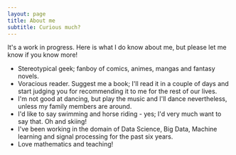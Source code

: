 ```yaml
---
layout: page
title: About me
subtitle: Curious much?
---
```



It's a work in progress. Here is what I do know about me, but please let me know if you know more!

- Stereotypical geek; fanboy of comics, animes, mangas and fantasy novels.
- Voracious reader. Suggest me a book; I'll read it in a couple of days and start judging you for recommending it to me for the rest of our lives.
- I'm not good at dancing, but play the music and I'll dance nevertheless, unless my family members are around.
- I'd like to say swimming and horse riding - yes; I'd very much want to say that. Oh and skiing!
- I've been working in the domain of Data Science, Big Data, Machine learning and signal processing for the past six years.
- Love mathematics and teaching!



